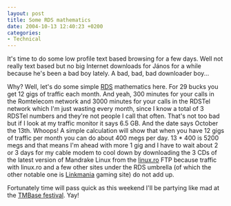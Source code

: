 ```yaml
---
layout: post
title: Some RDS mathematics
date: 2004-10-13 12:40:23 +0200
categories:
- Technical
---
```

It's time to do some low profile text based browsing for a few days. Well not really text based but no big Internet downloads for J&aacute;nos for a while because he's been a bad boy lately. A bad, bad, bad downloader boy...

Why? Well, let's do some simple <a href="http://www.rdsnet.ro">RDS</a> mathematics here. For 29 bucks you get 12 gigs of traffic each month. And yeah, 300 minutes for your calls in the Romtelecom network and 3000 minutes for your calls in the RDSTel network which I'm just wasting every month, since I know a total of 3 RDSTel numbers and they're not people I call that often. That's not too bad but if I look at my traffic monitor it says 6.5 GB. And the date says October the 13th. Whoops! A simple calculation will show that when you have 12 gigs of traffic per month you can do about 400 megs per day. 13 * 400 is 5200 megs and that means I'm ahead with more 1 gig and I have to wait about 2 or 3 days for my cable modem to cool down by downloading the 3 CDs of the latest version of Mandrake Linux from the <a href="http://www.linux.ro">linux.ro</a> FTP because traffic with linux.ro and a few other sites under the RDS umbrella (of which the other notable one is <a href="http://www.linkmania.ro">Linkmania</a> gaming site) do not add up.

Fortunately time will pass quick as this weekend I'll be partying like mad at the <a href="http://www.tmbase.ro/tmbase1/index_en.htm">TMBase festival</a>. Yay!
